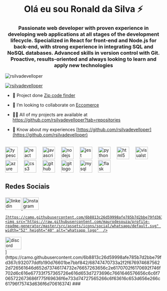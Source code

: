 

<h1 align="center">Olá eu sou Ronald da Silva ⚡</h1>
<h3 align="center">Passionate web developer with proven experience in developing web applications at all stages of the 
development lifecycle. Specialized in React for front-end and Node.js for back-end, with strong 
experience in integrating SQL and NoSQL databases. Advanced skills in version control with Git. 
Proactive, results-oriented and always looking to learn and apply new technologies</h3>

<p align="left"> <img src="https://komarev.com/ghpvc/?username=rsilvadevelloper&label=Profile%20views&color=0e75b6&style=flat" alt="rsilvadevelloper" /> </p>

<p align="left"> <a href="https://github.com/ryo-ma/github-profile-trophy"><img src="https://github-profile-trophy.vercel.app/?username=rsilvadevelloper" alt="rsilvadevelloper" /></a> </p>

- 🔭 Project done [Zip code finder](https://github.com/rsilvadevelloper/react-buscadordecep)

- 👯 I’m looking to collaborate on [Eccomerce](https://github.com/rsilvadevelloper/inovarurbanoindex)

- 👨‍💻 All of my projects are available at https://github.com/rsilvadevelloper?tab=repositories

- 📄 Know about my experiences [https://github.com/rsilvadevelloper](https://github.com/rsilvadevelloper)


###

<h2 align="left"></h2>

<h2 align="left"></h2>

###

<div align="left">
  <img src="https://cdn.jsdelivr.net/gh/devicons/devicon/icons/typescript/typescript-original.svg" height="40" alt="typescript logo"  />
  <img width="12" />
  <img src="https://cdn.jsdelivr.net/gh/devicons/devicon/icons/react/react-original.svg" height="40" alt="react logo"  />
  <img width="12" />
  <img src="https://cdn.jsdelivr.net/gh/devicons/devicon/icons/javascript/javascript-original.svg" height="40" alt="javascript logo"  />
  <img width="12" />
  <img src="https://cdn.jsdelivr.net/gh/devicons/devicon/icons/nodejs/nodejs-original.svg" height="40" alt="nodejs logo"  />
  <img width="12" />
  <img src="https://cdn.jsdelivr.net/gh/devicons/devicon/icons/jest/jest-plain.svg" height="40" alt="jest logo"  />
  <img width="12" />
  <img src="https://cdn.jsdelivr.net/gh/devicons/devicon/icons/python/python-original.svg" height="40" alt="python logo"  />
  <img width="12" />
  <img src="https://cdn.jsdelivr.net/gh/devicons/devicon/icons/html5/html5-original.svg" height="40" alt="html5 logo"  />
  <img width="12" />
  <img src="https://cdn.jsdelivr.net/gh/devicons/devicon/icons/visualstudio/visualstudio-plain.svg" height="40" alt="visualstudio logo"  />
  <img width="12" />
  <img src="https://cdn.jsdelivr.net/gh/devicons/devicon/icons/azure/azure-original.svg" height="40" alt="azure logo"  />
  <img width="12" />
  <img src="https://cdn.jsdelivr.net/gh/devicons/devicon/icons/css3/css3-original.svg" height="40" alt="css3 logo"  />
  <img width="12" />
  <img src="https://cdn.jsdelivr.net/gh/devicons/devicon/icons/github/github-original.svg" height="40" alt="github logo"  />
  <img width="12" />
  <img src="https://cdn.jsdelivr.net/gh/devicons/devicon/icons/git/git-original.svg" height="40" alt="git logo"  />
  <img width="12" />
  <img src="https://cdn.jsdelivr.net/gh/devicons/devicon/icons/mysql/mysql-original.svg" height="40" alt="mysql logo"  />
  <img width="12" />
  <img src="https://cdn.jsdelivr.net/gh/devicons/devicon/icons/flask/flask-original.svg" height="40" alt="flask logo"  />
</div>

###

<h2 align="left">Redes Sociais</h2>

###

<div align="left">
  <a href="https://www.linkedin.com/in/r-silva-developer-full-stack/" target="_blank">
    <img src="https://raw.githubusercontent.com/maurodesouza/profile-readme-generator/master/src/assets/icons/social/linkedin/default.svg" width="52" height="40" alt="linkedin logo"  />
  </a>
  <a href="https://www.instagram.com/rsilva.rn" target="_blank">
    <img src="https://raw.githubusercontent.com/maurodesouza/profile-readme-generator/master/src/assets/icons/social/instagram/default.svg" width="52" height="40" alt="instagram logo"  />
  </a>
  <a href="https://api.whatsapp.com/send?phone=5521966529882&text=Ol%C3%A1%20vi%20seu%20perfil%20no%20github%20gostaria%20saber%20como%20funciona%20o%20seu%20trabalho%20possuo%20interesse!" target="_blank"> 

    [https://camo.githubusercontent.com/6b8813c26d59998afe785b7d2bbe79fd367c932077ddfb190d76601be7bbf842
    <img src="https://raw.githubusercontent.com/maurodesouza/profile-readme-generator/master/src/assets/icons/social/whatsapp/default.svg" width="52" height="40" alt="whatsapp logo"  />
  </a>
  <img src="https://raw.githubusercontent.com/maurodesouza/profile-readme-generator/master/src/assets/icons/social/discord/default.svg" width="52" height="40" alt="discord logo"  />
</div>
](https://camo.githubusercontent.com/6b8813c26d59998afe785b7d2bbe79fd367c932077ddfb190d76601be7bbf842/68747470733a2f2f6769746875622d726561646d652d73746174732e76657263656c2e6170702f6170692f746f702d6c616e67733f757365726e616d653d7273696c7661646576656c6c6f7065722673686f775f69636f6e733d74727565266c6f63616c653d656e266c61796f75743d636f6d70616374)
###
